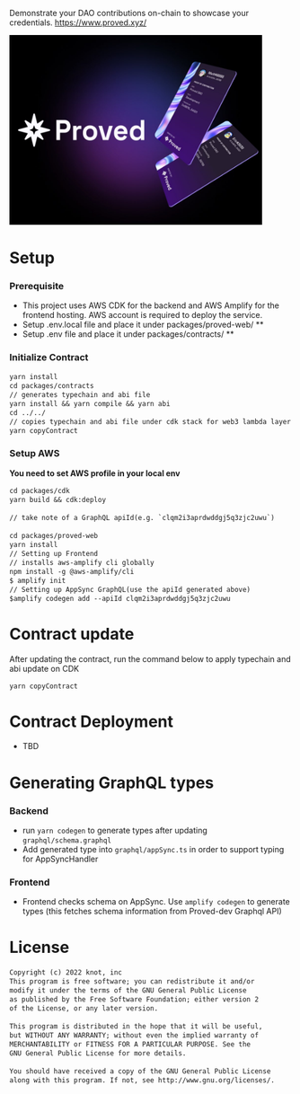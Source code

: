 
Demonstrate your DAO contributions on-chain to showcase your credentials. https://www.proved.xyz/


<img src="packages/proved-web/public/proved-ogp.jpeg" width=450 />



# Setup
### Prerequisite
- This project uses AWS CDK for the backend and AWS Amplify for the frontend hosting. AWS account is required to deploy the service.
- Setup .env.local file and place it under packages/proved-web/ **
- Setup .env file and place it under packages/contracts/ **

### Initialize Contract

```
yarn install
cd packages/contracts
// generates typechain and abi file
yarn install && yarn compile && yarn abi
cd ../../
// copies typechain and abi file under cdk stack for web3 lambda layer
yarn copyContract
```

### Setup AWS
**You need to set AWS profile in your local env**

```
cd packages/cdk
yarn build && cdk:deploy

// take note of a GraphQL apiId(e.g. `clqm2i3aprdwddgj5q3zjc2uwu`)

cd packages/proved-web
yarn install
// Setting up Frontend
// installs aws-amplify cli globally
npm install -g @aws-amplify/cli
$ amplify init
// Setting up AppSync GraphQL(use the apiId generated above)
$amplify codegen add --apiId clqm2i3aprdwddgj5q3zjc2uwu
```

# Contract update

After updating the contract, run the command below to apply typechain and abi update on CDK

```
yarn copyContract
```

# Contract Deployment

- TBD

# Generating GraphQL types

### Backend

- run `yarn codegen` to generate types after updating `graphql/schema.graphql`
- Add generated type into `graphql/appSync.ts` in order to support typing for AppSyncHandler

### Frontend

- Frontend checks schema on AppSync. Use `amplify codegen` to generate types (this fetches schema information from Proved-dev Graphql API)

# License
```
Copyright (c) 2022 knot, inc
This program is free software; you can redistribute it and/or
modify it under the terms of the GNU General Public License
as published by the Free Software Foundation; either version 2
of the License, or any later version.

This program is distributed in the hope that it will be useful,
but WITHOUT ANY WARRANTY; without even the implied warranty of
MERCHANTABILITY or FITNESS FOR A PARTICULAR PURPOSE. See the
GNU General Public License for more details.

You should have received a copy of the GNU General Public License
along with this program. If not, see http://www.gnu.org/licenses/.
```
